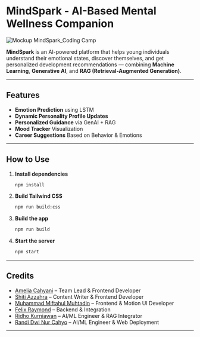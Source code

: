 # MindSpark - AI-Based Mental Wellness Companion

![Mockup MindSpark_Coding Camp](https://github.com/user-attachments/assets/cb452a25-5b82-4f95-b926-ea3defc99bcc)

**MindSpark** is an AI-powered platform that helps young individuals understand their emotional states, discover themselves, and get personalized development recommendations — combining **Machine Learning**, **Generative AI**, and **RAG (Retrieval-Augmented Generation)**.

---

## Features

- **Emotion Prediction** using LSTM
- **Dynamic Personality Profile Updates**
- **Personalized Guidance** via GenAI + RAG
- **Mood Tracker** Visualization
- **Career Suggestions** Based on Behavior & Emotions

---

## How to Use

1. **Install dependencies**
   ```bash
   npm install
2. **Build Tailwind CSS**
   ```bash
   npm run build:css
4. **Build the app**
   ```bash
   npm run build
6. **Start the server**
   ```bash
   npm start

---

## Credits

- [Amelia Cahyani](https://github.com/ameliacahyanii) – Team Lead & Frontend Developer  
- [Shiti Azzahra](https://github.com/azzahrarinaldi) – Content Writer & Frontend Developer
- [Muhammad Miftahul Muhtadin](https://github.com/miftahul-2225) – Frontend & Motion UI Developer
- [Felix Raymond](https://github.com/lixsukagits) – Backend & Integration   
- [Ridho Kurniawan](https://github.com/ridhokurniawan-u) – AI/ML Engineer & RAG Integrator
- [Randi Dwi Nur Cahyo](https://github.com/ForensicID) – AI/ML Engineer & Web Deployment

---
